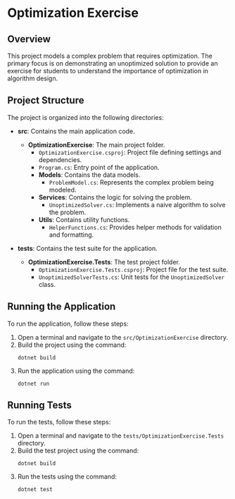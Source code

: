 # Optimization Exercise

## Overview
This project models a complex problem that requires optimization. The primary focus is on demonstrating an unoptimized solution to provide an exercise for students to understand the importance of optimization in algorithm design.

## Project Structure
The project is organized into the following directories:

- **src**: Contains the main application code.
  - **OptimizationExercise**: The main project folder.
    - `OptimizationExercise.csproj`: Project file defining settings and dependencies.
    - `Program.cs`: Entry point of the application.
    - **Models**: Contains the data models.
      - `ProblemModel.cs`: Represents the complex problem being modeled.
    - **Services**: Contains the logic for solving the problem.
      - `UnoptimizedSolver.cs`: Implements a naive algorithm to solve the problem.
    - **Utils**: Contains utility functions.
      - `HelperFunctions.cs`: Provides helper methods for validation and formatting.

- **tests**: Contains the test suite for the application.
  - **OptimizationExercise.Tests**: The test project folder.
    - `OptimizationExercise.Tests.csproj`: Project file for the test suite.
    - `UnoptimizedSolverTests.cs`: Unit tests for the `UnoptimizedSolver` class.

## Running the Application
To run the application, follow these steps:

1. Open a terminal and navigate to the `src/OptimizationExercise` directory.
2. Build the project using the command:
   ```
   dotnet build
   ```
3. Run the application using the command:
   ```
   dotnet run
   ```

## Running Tests
To run the tests, follow these steps:

1. Open a terminal and navigate to the `tests/OptimizationExercise.Tests` directory.
2. Build the test project using the command:
   ```
   dotnet build
   ```
3. Run the tests using the command:
   ```
   dotnet test
   ```

